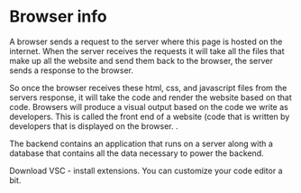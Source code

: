 # Browser info

A browser sends a request to the server where this page is hosted on the internet.
When the server receives the requests it will take all the files that make up all the website and send them back to the browser, the server sends a response to the browser.

So once the browser receives these html, css, and javascript files from the servers response, it will take the code and render the website based on that code. Browsers will produce a visual output based on the code we write as developers. This is called the front end of a website (code that is written by developers that is displayed on the browser. .

The backend contains an application that runs on a server along with a database that contains all the data necessary to power the backend.

Download VSC - install extensions. You can customize your code editor a bit.

